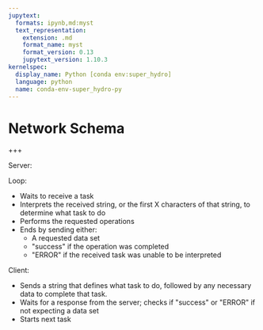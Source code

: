 ```yaml
---
jupytext:
  formats: ipynb,md:myst
  text_representation:
    extension: .md
    format_name: myst
    format_version: 0.13
    jupytext_version: 1.10.3
kernelspec:
  display_name: Python [conda env:super_hydro]
  language: python
  name: conda-env-super_hydro-py
---
```


# Network Schema

+++

Server:

Loop:
* Waits to receive a task
* Interprets the received string, or the first X characters of that string, to determine what task to do
* Performs the requested operations
* Ends by sending either:
	* A requested data set
	* "success" if the operation was completed
	* "ERROR" if the received task was unable to be interpreted
    
Client:

* Sends a string that defines what task to do, followed by any necessary data to complete that task.
* Waits for a response from the server; checks if "success" or "ERROR" if not expecting a data set
* Starts next task

```{code-cell} ipython3

```
